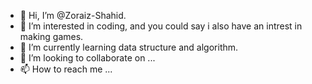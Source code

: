- 👋 Hi, I’m @Zoraiz-Shahid.
- 👀 I’m interested in coding, and you could say i also have an intrest in making games.
- 🌱 I’m currently learning data structure and algorithm.
- 💞️ I’m looking to collaborate on ...
- 📫 How to reach me ...

<!---
Zoraiz-Shahid/Zoraiz-Shahid is a ✨ special ✨ repository because its `README.md` (this file) appears on your GitHub profile.
You can click the Preview link to take a look at your changes.
--->
